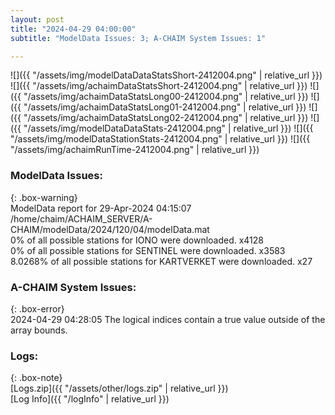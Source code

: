 ```yaml
---
layout: post
title: "2024-04-29 04:00:00"
subtitle: "ModelData Issues: 3; A-CHAIM System Issues: 1"

---
```


![]({{ "/assets/img/modelDataDataStatsShort-2412004.png" | relative_url }})
![]({{ "/assets/img/achaimDataStatsShort-2412004.png" | relative_url }})
![]({{ "/assets/img/achaimDataStatsLong00-2412004.png" | relative_url }})
![]({{ "/assets/img/achaimDataStatsLong01-2412004.png" | relative_url }})
![]({{ "/assets/img/achaimDataStatsLong02-2412004.png" | relative_url }})
![]({{ "/assets/img/modelDataDataStats-2412004.png" | relative_url }})
![]({{ "/assets/img/modelDataStationStats-2412004.png" | relative_url }})
![]({{ "/assets/img/achaimRunTime-2412004.png" | relative_url }})


### ModelData Issues:  
  
{: .box-warning}  
 ModelData report for 29-Apr-2024 04:15:07   
 /home/chaim/ACHAIM_SERVER/A-CHAIM/modelData/2024/120/04/modelData.mat   
 0% of all possible stations for IONO were downloaded. x4128   
 0% of all possible stations for SENTINEL were downloaded. x3583   
 8.0268% of all possible stations for KARTVERKET were downloaded. x27   
  
### A-CHAIM System Issues:  
  
{: .box-error}  
2024-04-29 04:28:05 The logical indices contain a true value outside of the array bounds.  

### Logs:  
  
{: .box-note}  
[Logs.zip]({{ "/assets/other/logs.zip" | relative_url }})  
[Log Info]({{ "/logInfo" | relative_url }})  
